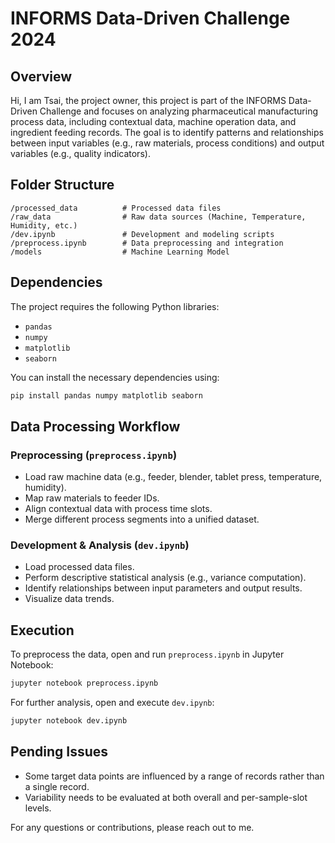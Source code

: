 # INFORMS Data-Driven Challenge 2024

## Overview

Hi, I am Tsai, the project owner, this project is part of the INFORMS Data-Driven Challenge and focuses on analyzing pharmaceutical manufacturing process data, including contextual data, machine operation data, and ingredient feeding records. The goal is to identify patterns and relationships between input variables (e.g., raw materials, process conditions) and output variables (e.g., quality indicators).

## Folder Structure

```
/processed_data          # Processed data files
/raw_data                # Raw data sources (Machine, Temperature, Humidity, etc.)
/dev.ipynb               # Development and modeling scripts
/preprocess.ipynb        # Data preprocessing and integration
/models                  # Machine Learning Model
```

## Dependencies

The project requires the following Python libraries:

- `pandas`
- `numpy`
- `matplotlib`
- `seaborn`

You can install the necessary dependencies using:

```sh
pip install pandas numpy matplotlib seaborn
```

## Data Processing Workflow

### Preprocessing (`preprocess.ipynb`)

- Load raw machine data (e.g., feeder, blender, tablet press, temperature, humidity).
- Map raw materials to feeder IDs.
- Align contextual data with process time slots.
- Merge different process segments into a unified dataset.

### Development & Analysis (`dev.ipynb`)

- Load processed data files.
- Perform descriptive statistical analysis (e.g., variance computation).
- Identify relationships between input parameters and output results.
- Visualize data trends.

## Execution

To preprocess the data, open and run `preprocess.ipynb` in Jupyter Notebook:

```sh
jupyter notebook preprocess.ipynb
```

For further analysis, open and execute `dev.ipynb`:

```sh
jupyter notebook dev.ipynb
```

## Pending Issues

- Some target data points are influenced by a range of records rather than a single record.
- Variability needs to be evaluated at both overall and per-sample-slot levels.

For any questions or contributions, please reach out to me.
